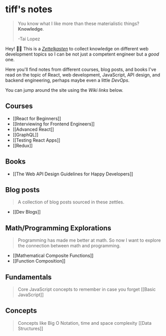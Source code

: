 # tiff's notes

> You know what I like more than these materialistic things? **Knowledge**.
> 
> -Tai Lopez

Hey! 👋🏽 This is a *[Zettelkasten](https://zettelkasten.de/posts/overview/)* to collect knowledge on different web development topics so I can be not just a competent engineer but a *good* one.

Here you'll find notes from different courses, blog posts, and books I've read on the topic of React, web development, JavaScript, API design, and backend engineering, perhaps maybe even a little *DevOps*.

You can jump around the site using the *Wiki links* below.

## Courses

- [[React for Beginners]]
- [[Interviewing for Frontend Engineers]]
- [[Advanced React]]
- [[GraphQL]]
- [[Testing React Apps]]
- [[Redux]]

## Books

- [[The Web API Design Guidelines for Happy Developers]]

## Blog posts

> A collection of blog posts sourced in these zettles.

- [[Dev Blogs]]

## Math/Programming Explorations
> Programming has made me better at math. So now I want to explore the connection between math and programming.

- [[Mathematical Composite Functions]]
- [[Function Composition]]

## Fundamentals
> Core JavaScript concepts to remember in case you forget
[[Basic JavaScript]]

## Concepts
> Concepts like Big O Notation, time and space complexity
[[Data Structures]]








